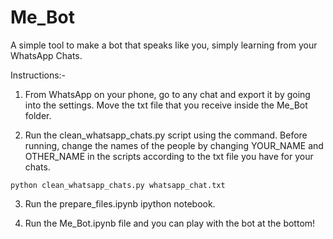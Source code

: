 # Me_Bot
A simple tool to make a bot that speaks like you, simply learning from your WhatsApp Chats.

Instructions:-

1. From WhatsApp on your phone, go to any chat and export it by going into the settings. Move the txt file that you receive inside the Me_Bot folder.

2. Run the clean_whatsapp_chats.py script using the command. Before running, change the names of the people by changing YOUR_NAME and OTHER_NAME in the scripts according to the txt file you have for your chats.

`python clean_whatsapp_chats.py whatsapp_chat.txt`

3. Run the prepare_files.ipynb ipython notebook.

4. Run the Me_Bot.ipynb file and you can play with the bot at the bottom!
